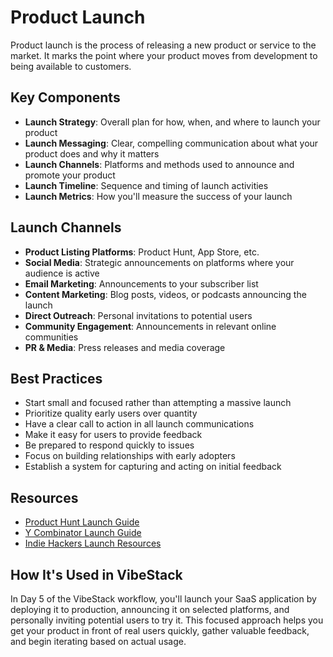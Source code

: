 # Product Launch

Product launch is the process of releasing a new product or service to the market. It marks the point where your product moves from development to being available to customers.

## Key Components

- **Launch Strategy**: Overall plan for how, when, and where to launch your product
- **Launch Messaging**: Clear, compelling communication about what your product does and why it matters
- **Launch Channels**: Platforms and methods used to announce and promote your product
- **Launch Timeline**: Sequence and timing of launch activities
- **Launch Metrics**: How you'll measure the success of your launch

## Launch Channels

- **Product Listing Platforms**: Product Hunt, App Store, etc.
- **Social Media**: Strategic announcements on platforms where your audience is active
- **Email Marketing**: Announcements to your subscriber list
- **Content Marketing**: Blog posts, videos, or podcasts announcing the launch
- **Direct Outreach**: Personal invitations to potential users
- **Community Engagement**: Announcements in relevant online communities
- **PR & Media**: Press releases and media coverage

## Best Practices

- Start small and focused rather than attempting a massive launch
- Prioritize quality early users over quantity
- Have a clear call to action in all launch communications
- Make it easy for users to provide feedback
- Be prepared to respond quickly to issues
- Focus on building relationships with early adopters
- Establish a system for capturing and acting on initial feedback

## Resources

- [Product Hunt Launch Guide](https://blog.producthunt.com/how-to-launch-on-product-hunt-7c1843e06399)
- [Y Combinator Launch Guide](https://www.ycombinator.com/library/8g-how-to-launch)
- [Indie Hackers Launch Resources](https://www.indiehackers.com/start/launch)

## How It's Used in VibeStack

In Day 5 of the VibeStack workflow, you'll launch your SaaS application by deploying it to production, announcing it on selected platforms, and personally inviting potential users to try it. This focused approach helps you get your product in front of real users quickly, gather valuable feedback, and begin iterating based on actual usage. 